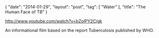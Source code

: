 {
   "date": "2014-01-29",
   "layout": "post",
   "tag": [
      "Water"
   ],
   "title": "The Human Face of TB"
}

http://www.youtube.com/watch?v=bZolPY2Cigk  

An informational film based on the report Tuberculosis published by WHO.
